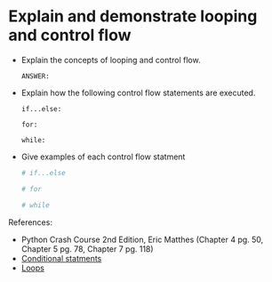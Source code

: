 # Explain and demonstrate looping and control flow

- Explain the concepts of looping and control flow.

  ```text
  ANSWER:
  ```

- Explain how the following control flow statements are executed.

  ```text
  if...else:

  for:

  while:
  ```

- Give examples of each control flow statment

    ```python
    # if...else

    # for

    # while

    ```


References:

- Python Crash Course 2nd Edition, Eric Matthes (Chapter 4 pg. 50, Chapter 5 pg. 78, Chapter 7 pg. 118)
- [Conditional statments](https://realpython.com/python-conditional-statements/)
- [Loops](https://www.learnpython.org/en/Loops)
